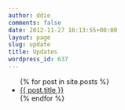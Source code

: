 ```yaml
---
author: ddie
comments: false
date: 2012-11-27 16:13:55+00:00
layout: page
slug: update
title: Updates
wordpress_id: 637
---
```


<ul>
  {% for post in site.posts %}
    <li>
       <a href="{{ post.url }}">{{ post.title }}</a>
    </li>
  {% endfor %}
</ul>

